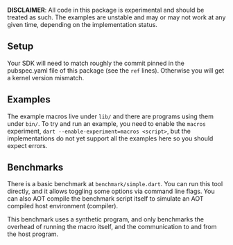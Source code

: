 **DISCLAIMER**: All code in this package is experimental and should be treated
as such. The examples are unstable and may or may not work at any given time,
depending on the implementation status.

## Setup

Your SDK will need to match roughly the commit pinned in the pubspec.yaml file
of this package (see the `ref` lines). Otherwise you will get a kernel version
mismatch.

## Examples

The example macros live under `lib/` and there are programs using them under
`bin/`. To try and run an example, you need to enable the `macros` experiment,
`dart --enable-experiment=macros <script>`, but the implementations do not yet
support all the examples here so you should expect errors.

## Benchmarks

There is a basic benchmark at `benchmark/simple.dart`. You can run this tool
directly, and it allows toggling some options via command line flags. You can
also AOT compile the benchmark script itself to simulate an AOT compiled host
environment (compiler).

This benchmark uses a synthetic program, and only benchmarks the overhead of
running the macro itself, and the communication to and from the host program.
